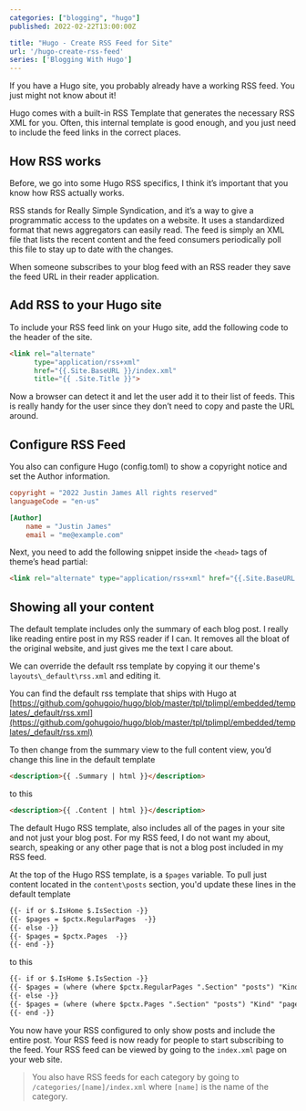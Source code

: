 ```yaml
---
categories: ["blogging", "hugo"]
published: 2022-02-22T13:00:00Z

title: "Hugo - Create RSS Feed for Site"
url: '/hugo-create-rss-feed'
series: ['Blogging With Hugo']
---
```


 If you have a Hugo site, you probably already have a working RSS feed. You just might not know about it!

Hugo comes with a built-in RSS Template that generates the necessary RSS XML for you. Often, this internal template is good enough, and you just need to include the feed links in the correct places.

<!--more-->

## How RSS works

Before, we go into some Hugo RSS specifics, I think it’s important that you know how RSS actually works.

RSS stands for Really Simple Syndication, and it’s a way to give a programmatic access to the updates on a website. It uses a standardized format that news aggregators can easily read. The feed is simply an XML file that lists the recent content and the feed consumers periodically poll this file to stay up to date with the changes.

When someone subscribes to your blog feed with an RSS reader they save the feed URL in their reader application.

## Add RSS to your Hugo site

To include your RSS feed link on your Hugo site, add the following code to the header of the site.

```html
<link rel="alternate"
      type="application/rss+xml"
      href="{{.Site.BaseURL }}/index.xml"
      title="{{ .Site.Title }}">
```

Now a browser can detect it and let the user add it to their list of feeds. This is really handy for the user since they don’t need to copy and paste the URL around.

## Configure RSS Feed

You also can configure Hugo (config.toml) to show a copyright notice and set the Author information.

```toml
copyright = "2022 Justin James All rights reserved"
languageCode = "en-us"

[Author]
    name = "Justin James"
    email = "me@example.com"
```

Next, you need to add the following snippet inside the `<head>` tags of theme’s head partial:

```html
<link rel="alternate" type="application/rss+xml" href="{{.Site.BaseURL }}/feed.xml" title="{{ .Site.Title }}">
```

## Showing all your content

The default template includes only the summary of each blog post. I really like reading entire post in my RSS reader if I can. It removes all the bloat of the original website, and just gives me the text I care about.

We can override the default rss template by copying it our theme's `layouts\_default\rss.xml` and editing it.

You can find the default rss template that ships with Hugo at [https://github.com/gohugoio/hugo/blob/master/tpl/tplimpl/embedded/templates/_default/rss.xml](https://github.com/gohugoio/hugo/blob/master/tpl/tplimpl/embedded/templates/_default/rss.xml)

To then change from the summary view to the full content view, you’d change this line in the default template

```html
<description>{{ .Summary | html }}</description>
```

to this

```html
<description>{{ .Content | html }}</description>
```

The default Hugo RSS template, also includes all of the pages in your site and not just your blog post.  For my RSS feed, I do not want my about, search, speaking or any other page that is not a blog post included in my RSS feed.

At the top of the Hugo RSS template, is a `$pages` variable. To pull just content located in the `content\posts` section, you'd update these lines in the default template

```html
{{- if or $.IsHome $.IsSection -}}
{{- $pages = $pctx.RegularPages  -}}
{{- else -}}
{{- $pages = $pctx.Pages  -}}
{{- end -}}
```

to this

```html
{{- if or $.IsHome $.IsSection -}}
{{- $pages = (where (where $pctx.RegularPages ".Section" "posts") "Kind" "page")  -}}
{{- else -}}
{{- $pages = (where (where $pctx.Pages ".Section" "posts") "Kind" "page")  -}}
{{- end -}}
```

You now have your RSS configured to only show posts and include the entire post.  Your RSS feed is now ready for people to start subscribing to the feed.  Your RSS feed can be viewed by going to the `index.xml` page on your web site.

> You also have RSS feeds for each category by going to `/categories/[name]/index.xml` where `[name]` is the name of the category.
